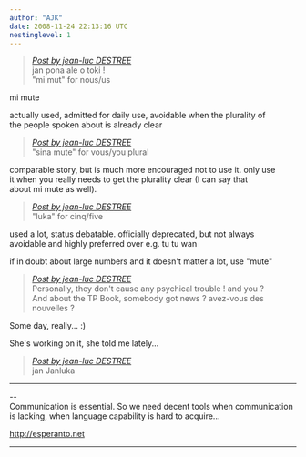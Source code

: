 ```yaml
---
author: "AJK"
date: 2008-11-24 22:13:16 UTC
nestinglevel: 1
---
```

> [_Post by jean-luc DESTREE_](/8IPQj10e/unknown#post1)  
> jan pona ale o toki !  
> "mi mut" for nous/us  
> 

mi mute  
  
actually used, admitted for daily use, avoidable when the plurality of  
the people spoken about is already clear  

> [_Post by jean-luc DESTREE_](/8IPQj10e/unknown#post1)  
> "sina mute" for vous/you plural  
> 

comparable story, but is much more encouraged not to use it. only use  
it when you really needs to get the plurality clear (I can say that  
about mi mute as well).  

> [_Post by jean-luc DESTREE_](/8IPQj10e/unknown#post1)  
> "luka" for cinq/five  
> 

used a lot, status debatable. officially deprecated, but not always  
avoidable and highly preferred over e.g. tu tu wan  
  
if in doubt about large numbers and it doesn't matter a lot, use "mute"  

> [_Post by jean-luc DESTREE_](/8IPQj10e/unknown#post1)  
> Personally, they don't cause any psychical trouble ! and you ?  
> And about the TP Book, somebody got news ? avez-vous des nouvelles ?  
> 

Some day, really... :)  
  
She's working on it, she told me lately...  

> [_Post by jean-luc DESTREE_](/8IPQj10e/unknown#post1)  
> jan Janluka  
> 

***

\--  
Communication is essential. So we need decent tools when communication  
is lacking, when language capability is hard to acquire...  
  
http://esperanto.net  


***